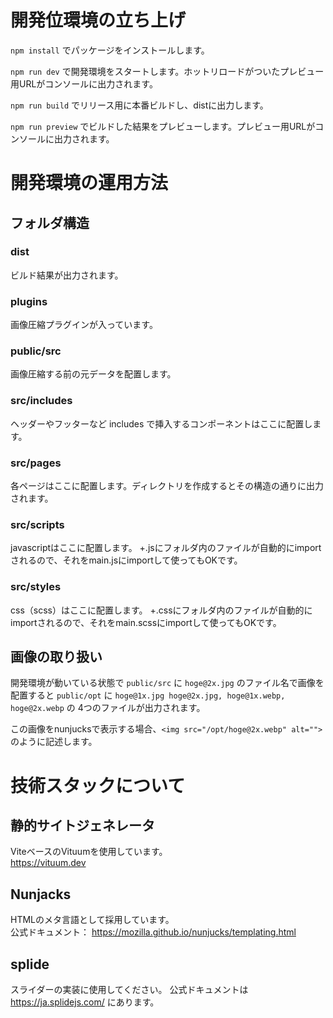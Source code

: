 # 開発位環境の立ち上げ

`npm install` でパッケージをインストールします。

`npm run dev` で開発環境をスタートします。ホットリロードがついたプレビュー用URLがコンソールに出力されます。

`npm run build` でリリース用に本番ビルドし、distに出力します。

`npm run preview` でビルドした結果をプレビューします。プレビュー用URLがコンソールに出力されます。

# 開発環境の運用方法

## フォルダ構造

### dist

ビルド結果が出力されます。

### plugins

画像圧縮プラグインが入っています。

### public/src

画像圧縮する前の元データを配置します。

### src/includes

ヘッダーやフッターなど includes で挿入するコンポーネントはここに配置します。

### src/pages

各ページはここに配置します。ディレクトリを作成するとその構造の通りに出力されます。

### src/scripts

javascriptはここに配置します。
+.jsにフォルダ内のファイルが自動的にimportされるので、それをmain.jsにimportして使ってもOKです。

### src/styles

css（scss）はここに配置します。
+.cssにフォルダ内のファイルが自動的にimportされるので、それをmain.scssにimportして使ってもOKです。

## 画像の取り扱い

開発環境が動いている状態で `public/src` に `hoge@2x.jpg` のファイル名で画像を配置すると `public/opt` に `hoge@1x.jpg hoge@2x.jpg, hoge@1x.webp, hoge@2x.webp` の 4つのファイルが出力されます。

この画像をnunjucksで表示する場合、`<img src="/opt/hoge@2x.webp" alt="">` のように記述します。

# 技術スタックについて

## 静的サイトジェネレータ
ViteベースのVituumを使用しています。  
https://vituum.dev

## Nunjacks
HTMLのメタ言語として採用しています。  
公式ドキュメント： https://mozilla.github.io/nunjucks/templating.html

## splide
スライダーの実装に使用してください。 
公式ドキュメントは https://ja.splidejs.com/ にあります。